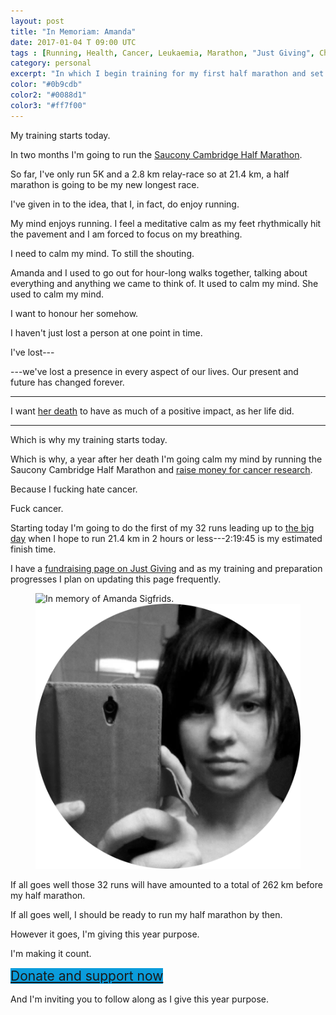 ```yaml
---
layout: post
title: "In Memoriam: Amanda"
date: 2017-01-04 T 09:00 UTC
tags : [Running, Health, Cancer, Leukaemia, Marathon, "Just Giving", Charity, "In Memoriam"]
category: personal
excerpt: "In which I begin training for my first half marathon and set the stage for raising money in memory of Amanda."
color: "#0b9cdb"
color2: "#0088d1"
color3: "#ff7f00"
---
```

My training starts today.

In two months I'm going to run the [Saucony Cambridge Half Marathon][marathon].

So far, I've only run 5K and a 2.8 km relay-race so at 21.4 km, a half marathon is going to be my new longest race.

I've given in to the idea, that I, in fact, do enjoy running.

My mind enjoys running. I feel a meditative calm as my feet rhythmically hit the pavement and I am forced to focus on my breathing.

I need to calm my mind. To still the shouting.

Amanda and I used to go out for hour-long walks together, talking about everything and anything we came to think of. It used to calm my mind. She used to calm my mind.

I want to honour her somehow.

I haven't just lost a person at one point in time.

I've lost---

---we've lost a presence in every aspect of our lives. Our present and future has changed forever.

***

I want [her death][sleep] to have as much of a positive impact, as her life did.

***

Which is why my training starts today.

Which is why, a year after her death I'm going calm my mind by running the Saucony Cambridge Half Marathon and [raise money for cancer research][donate].

Because I fucking hate cancer.

Fuck cancer.

Starting today I'm going to do the first of my 32 runs leading up to [the big day][fb-event] when I hope to run 21.4 km in 2 hours or less---2:19:45 is my estimated finish time.

I have a [fundraising page on Just Giving][donate] and as my training and preparation progresses I plan on updating this page frequently.

<figure class="aside-image">
  <img class="js-lazy-load" data-original="/assets/posts/2017/january/in-memoriam-amanda/in-memory-of-amanda-sigfrids.png" alt="In memory of Amanda Sigfrids.">
  <noscript>
    <img src="/assets/posts/2017/january/in-memoriam-amanda/in-memory-of-amanda-sigfrids.png" alt="In memory of Amanda Sigfrids.">
  </noscript>
</figure>

If all goes well those 32 runs will have amounted to a total of 262 km before my half marathon.

If all goes well, I should be ready to run my half marathon by then.

However it goes, I'm giving this year purpose.

I'm making it count.

<div style="font-size: 1.5em; line-height: 1.3554;">
  <a href="http://www.justgiving.com/thatplacebetweensleepandawake" style="background-image: linear-gradient(to bottom, #0b9cdb 100%, #0b9cdb 100%);">Donate and support now</a>
</div>

And I'm inviting you to follow along as I give this year purpose.

[donate]: http://www.justgiving.com/thatplacebetweensleepandawake
[marathon]: http://www.osbevents.com/events/running/saucony-cambridge-half-marathon-2017/
[sleep]: /blog/that-place-between-sleep-and-awake
[fb-event]: https://www.facebook.com/events/131867500614796/
